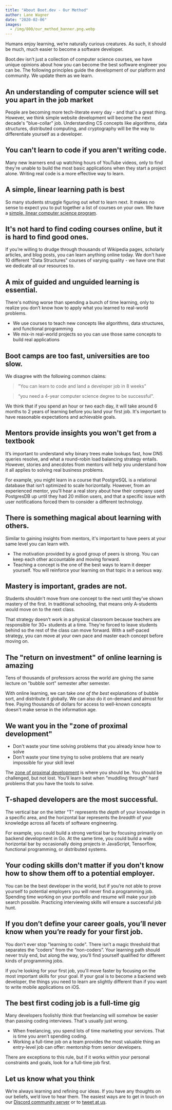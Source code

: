 ```yaml
---
title: "About Boot.dev - Our Method"
author: Lane Wagner
date: "2020-02-06"
images:
  - /img/800/our_method_banner.png.webp
---
```


Humans enjoy learning, we’re naturally curious creatures. As such, it should be much, much easier to become a software developer. 

Boot.dev isn’t just a collection of computer science courses, we have unique opinions about how you can become the best software engineer you can be. The following principles guide the development of our platform and community. We update them as we learn.

## An understanding of computer science will set you apart in the job market

People are becoming more tech-literate every day - and that's a great thing. However, we think simple website development will become the next decade's "blue-collar" job. Understanding CS concepts like algorithms, data structures, distributed computing, and cryptography will be the way to differentiate yourself as a developer.

## You can't learn to code if you aren't writing code.

Many new learners end up watching hours of YouTube videos, only to find they're unable to build the most basic applications when they start a project alone. Writing real code is a more effective way to learn.

## A simple, linear learning path is best

So many students struggle figuring out *what* to learn next. It makes no sense to expect you to put together a list of courses on your own. We have a [simple, linear computer science program](https://github.com/bootdotdev/curriculum). 

## It's not hard to find coding courses online, but it is hard to find good ones.

If you’re willing to drudge through thousands of Wikipedia pages, scholarly articles, and blog posts, you can learn anything online today. We don't have 10 different "Data Structures" courses of varying quality - we have one that we dedicate all our resources to.

## A mix of guided and unguided learning is essential.

There's nothing worse than spending a bunch of time learning, only to realize you don’t know how to apply what you learned to real-world problems.

* We use courses to teach new concepts like algorithms, data structures, and functional programming
* We mix-in real-world projects so you can use those same concepts to build real applications

## Boot camps are too fast, universities are too slow.

We disagree with the following common claims:

> "You can learn to code and land a developer job in 8 weeks”

> “you need a 4-year computer science degree to be successful".

We think that if you spend an hour or two each day, it will take around 6 months to 2 years of learning before you land your first job. It's important to have reasonable expectations and achievable goals.

## Mentors provide insights you won't get from a textbook

It’s important to understand why binary trees make lookups fast, how DNS queries resolve, and what a round-robin load balancing strategy entails. However, stories and anecdotes from mentors will help you understand how it all applies to solving real business problems.

For example, you might learn in a course that PostgreSQL is a relational database that isn’t optimized to scale horizontally. However, from an experienced mentor, you’ll hear a real story about how their company used PostgresDB up until they had 20 million users, and that a specific issue with user notifications forced them to consider a different technology.

## There is something magical about learning with others.

Similar to gaining insights from mentors, it's important to have peers at your same level you can learn with.

* The motivation provided by a good group of peers is strong. You can keep each other accountable and moving forward.
* Teaching a concept is the one of the best ways to learn it deeper yourself. You will reinforce your learning on that topic in a serious way.

## Mastery is important, grades are not.

Students shouldn't move from one concept to the next until they’ve shown mastery of the first. In traditional schooling, that means only A-students would move on to the next class.

That strategy doesn’t work in a physical classroom because teachers are responsible for 30+ students at a time. They're forced to leave students behind so the rest of the class can move forward. With a self-paced strategy, you can move at your own pace and master each concept before moving on.

## The "return on investment" of online learning is amazing

Tens of thousands of professors across the world are giving the same lecture on "bubble sort" semester after semester. 

With online learning, we can take *one of the best* explanations of bubble sort, and distribute it globally. We can also do it on-demand and almost for free. Paying thousands of dollars for access to well-known concepts doesn't make sense in the information age.

## We want you in the "zone of proximal development"

* Don't waste your time solving problems that you already know how to solve
* Don't waste your time trying to solve problems that are nearly impossible for your skill level

The [zone of proximal development](https://en.wikipedia.org/wiki/Zone_of_proximal_development) is where you should be. You should be challenged, but not lost. You'll learn best when "muddling through" hard problems that you have the tools to solve.

## T-shaped developers are the most successful.

The vertical bar on the letter "T" represents the *depth* of your knowledge in a specific area, and the horizontal bar represents the *breadth* of your knowledge across all facets of software engineering.

For example, you could build a strong vertical bar by focusing primarily on backend development in Go. At the same time, you could build a wide horizontal bar by occasionally doing projects in JavaScript, Tensorflow, functional programming, or distributed systems.

## Your coding skills don't matter if you don't know how to show them off to a potential employer.

You can be the best developer in the world, but if you’re not able to prove yourself to potential employers you will never find a programming job. Spending time working on your portfolio and resume will make your job search possible. Practicing interviewing skills will ensure a successful job hunt.

## If you don’t define your career goals, you’ll never know when you’re ready for your first job.

You don't ever stop "learning to code". There isn’t a magic threshold that separates the “coders” from the “non-coders”. Your learning path should never truly end, but along the way, you’ll find yourself qualified for different kinds of programming jobs.

If you’re looking for your first job, you'll move faster by focusing on the most important skills for your goal. If your goal is to become a backend web developer, the things you need to learn are slightly different than if you want to write mobile applications on iOS.

## The best first coding job is a full-time gig

Many developers foolishly think that freelancing will somehow be easier than passing coding interviews. That's usually just wrong.

* When freelancing, you spend lots of time marketing your services. That is time you aren’t spending coding.
* Working a full-time job on a team provides the most valuable thing an entry-level job can offer: mentorship from senior developers.

There are exceptions to this rule, but if it works within your personal constraints and goals, look for a full-time job first.

## Let us know what you think

We’re always learning and refining our ideas. If you have any thoughts on our beliefs, we’d love to hear them. The easiest ways are to get in touch on our [Discord community server](https://discord.gg/EEkFwbv) or to [tweet at us](https://twitter.com/bootdotdev).
